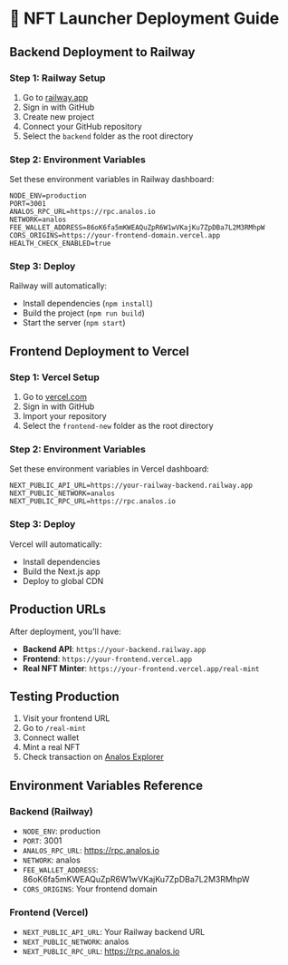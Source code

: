 # 🚀 NFT Launcher Deployment Guide

## Backend Deployment to Railway

### Step 1: Railway Setup
1. Go to [railway.app](https://railway.app)
2. Sign in with GitHub
3. Create new project
4. Connect your GitHub repository
5. Select the `backend` folder as the root directory

### Step 2: Environment Variables
Set these environment variables in Railway dashboard:

```
NODE_ENV=production
PORT=3001
ANALOS_RPC_URL=https://rpc.analos.io
NETWORK=analos
FEE_WALLET_ADDRESS=86oK6fa5mKWEAQuZpR6W1wVKajKu7ZpDBa7L2M3RMhpW
CORS_ORIGINS=https://your-frontend-domain.vercel.app
HEALTH_CHECK_ENABLED=true
```

### Step 3: Deploy
Railway will automatically:
- Install dependencies (`npm install`)
- Build the project (`npm run build`)
- Start the server (`npm start`)

## Frontend Deployment to Vercel

### Step 1: Vercel Setup
1. Go to [vercel.com](https://vercel.com)
2. Sign in with GitHub
3. Import your repository
4. Select the `frontend-new` folder as the root directory

### Step 2: Environment Variables
Set these environment variables in Vercel dashboard:

```
NEXT_PUBLIC_API_URL=https://your-railway-backend.railway.app
NEXT_PUBLIC_NETWORK=analos
NEXT_PUBLIC_RPC_URL=https://rpc.analos.io
```

### Step 3: Deploy
Vercel will automatically:
- Install dependencies
- Build the Next.js app
- Deploy to global CDN

## Production URLs

After deployment, you'll have:
- **Backend API**: `https://your-backend.railway.app`
- **Frontend**: `https://your-frontend.vercel.app`
- **Real NFT Minter**: `https://your-frontend.vercel.app/real-mint`

## Testing Production

1. Visit your frontend URL
2. Go to `/real-mint`
3. Connect wallet
4. Mint a real NFT
5. Check transaction on [Analos Explorer](https://explorer.analos.io)

## Environment Variables Reference

### Backend (Railway)
- `NODE_ENV`: production
- `PORT`: 3001
- `ANALOS_RPC_URL`: https://rpc.analos.io
- `NETWORK`: analos
- `FEE_WALLET_ADDRESS`: 86oK6fa5mKWEAQuZpR6W1wVKajKu7ZpDBa7L2M3RMhpW
- `CORS_ORIGINS`: Your frontend domain

### Frontend (Vercel)
- `NEXT_PUBLIC_API_URL`: Your Railway backend URL
- `NEXT_PUBLIC_NETWORK`: analos
- `NEXT_PUBLIC_RPC_URL`: https://rpc.analos.io
